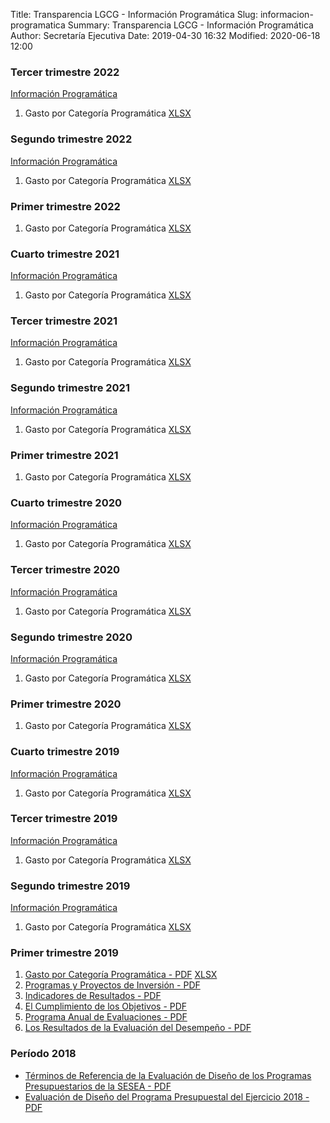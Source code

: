Title: Transparencia LGCG - Información Programática
Slug: informacion-programatica
Summary: Transparencia LGCG - Información Programática
Author: Secretaría Ejecutiva
Date: 2019-04-30 16:32
Modified: 2020-06-18 12:00


### Tercer trimestre 2022

[Información Programática](#)

1. Gasto por Categoría Programática [XLSX](2022-2.xlsx)

### Segundo trimestre 2022

[Información Programática](#)

1. Gasto por Categoría Programática [XLSX](2022-2.xlsx)


### Primer trimestre 2022

1. Gasto por Categoría Programática [XLSX](2022-1.xlsx)


### Cuarto trimestre 2021

[Información Programática](#)

1. Gasto por Categoría Programática [XLSX](2021-4.xlsx)


### Tercer trimestre 2021

[Información Programática](#)

1. Gasto por Categoría Programática [XLSX](2021-3.xlsx)


### Segundo trimestre 2021

[Información Programática](#)

1. Gasto por Categoría Programática [XLSX](2021-2.xlsx)


### Primer trimestre 2021

1. Gasto por Categoría Programática [XLSX](2021-1.xlsx)

### Cuarto trimestre 2020

[Información Programática](#)

1. Gasto por Categoría Programática [XLSX](2020-4.xlsx)


### Tercer trimestre 2020

[Información Programática](#)

1. Gasto por Categoría Programática [XLSX](2020-3.xlsx)


### Segundo trimestre 2020

[Información Programática](#)

1. Gasto por Categoría Programática [XLSX](2020-2.xlsx)


### Primer trimestre 2020

1. Gasto por Categoría Programática [XLSX](2020-01_03-01-gasto-por-categoria-programatica.xlsx)


### Cuarto trimestre 2019

[Información Programática](2019-10_12-00-informacion-programatica.pdf)

1. Gasto por Categoría Programática [XLSX](2019-10_12-01-gasto-por-categoria-programatica.xlsx)


### Tercer trimestre 2019

[Información Programática](2019-10_09-00-informacion-programatica.pdf)

1. Gasto por Categoría Programática [XLSX](2019-10_09-01-gasto-por-categoria-programatica.xlsx)


### Segundo trimestre 2019

[Información Programática](2019-04_06-00-informacion-programatica.pdf)

1. Gasto por Categoría Programática [XLSX](2019-04_06-01-gasto-por-categoria-programatica.xlsx)


### Primer trimestre 2019

1. [Gasto por Categoría Programática - PDF](2019-01_03-01-gasto-por-categoria-programatica.pdf) [XLSX](2019-01_03-01-gasto-por-categoria-programatica.xlsx)
2. [Programas y Proyectos de Inversión - PDF](2019-01_03-02-programas-y-proyectos-de-inversion.pdf)
3. [Indicadores de Resultados - PDF](2019-01_03-03-indicadores-de-resultados.pdf)
4. [El Cumplimiento de los Objetivos - PDF](2019-01_03-04-el-cumplimiento-de-los-objetivos.pdf)
5. [Programa Anual de Evaluaciones - PDF](2019-01_03-05-programa-anual-de-evaluaciones.pdf)
6. [Los Resultados de la Evaluación del Desempeño - PDF](2019-01_03-06-los-resultados-de-la-evaluacion-del-desempeno.pdf)


### Período 2018

* [Términos de Referencia de la Evaluación de Diseño de los Programas Presupuestarios de la SESEA - PDF](2018-evaluacion-de-diseno.pdf)
* [Evaluación de Diseño del Programa Presupuestal del Ejercicio 2018 - PDF](2018-evaluacion-de-diseno-operacion-implementacion.pdf)
